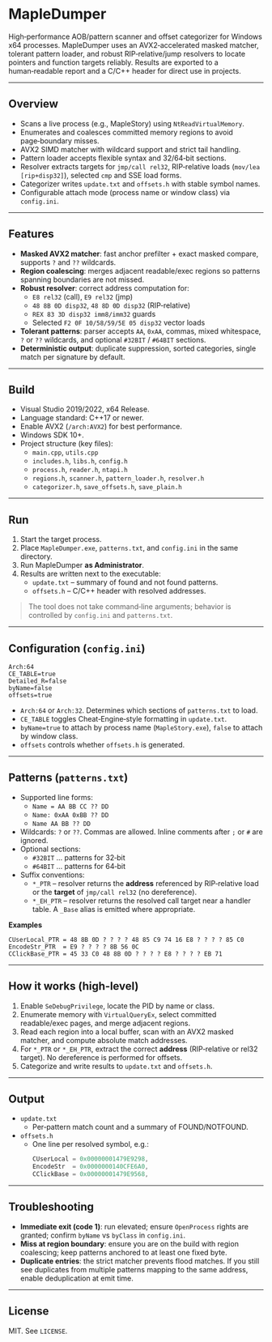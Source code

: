 # MapleDumper

High‑performance AOB/pattern scanner and offset categorizer for Windows x64 processes. 
MapleDumper uses an AVX2‑accelerated masked matcher, tolerant pattern loader, and robust RIP‑relative/jump resolvers to locate pointers and function targets reliably. 
Results are exported to a human‑readable report and a C/C++ header for direct use in projects.

---

## Overview
- Scans a live process (e.g., MapleStory) using `NtReadVirtualMemory`.
- Enumerates and coalesces committed memory regions to avoid page‑boundary misses.
- AVX2 SIMD matcher with wildcard support and strict tail handling.
- Pattern loader accepts flexible syntax and 32/64‑bit sections.
- Resolver extracts targets for `jmp/call rel32`, RIP‑relative loads (`mov/lea [rip+disp32]`), selected `cmp` and SSE load forms.
- Categorizer writes `update.txt` and `offsets.h` with stable symbol names.
- Configurable attach mode (process name or window class) via `config.ini`.

---

## Features
- **Masked AVX2 matcher**: fast anchor prefilter + exact masked compare, supports `?` and `??` wildcards.
- **Region coalescing**: merges adjacent readable/exec regions so patterns spanning boundaries are not missed.
- **Robust resolver**: correct address computation for:
  - `E8 rel32` (call), `E9 rel32` (jmp)
  - `48 8B 0D disp32`, `48 8D 0D disp32` (RIP‑relative)
  - `REX 83 3D disp32 imm8/imm32` guards
  - Selected `F2 0F 10/58/59/5E 05 disp32` vector loads
- **Tolerant patterns**: parser accepts `AA`, `0xAA`, commas, mixed whitespace, `?` or `??` wildcards, and optional `#32BIT` / `#64BIT` sections.
- **Deterministic output**: duplicate suppression, sorted categories, single match per signature by default.

---

## Build
- Visual Studio 2019/2022, x64 Release.
- Language standard: C++17 or newer.
- Enable AVX2 (`/arch:AVX2`) for best performance.
- Windows SDK 10+.
- Project structure (key files):
  - `main.cpp`, `utils.cpp`
  - `includes.h`, `libs.h`, `config.h`
  - `process.h`, `reader.h`, `ntapi.h`
  - `regions.h`, `scanner.h`, `pattern_loader.h`, `resolver.h`
  - `categorizer.h`, `save_offsets.h`, `save_plain.h`

---

## Run
1. Start the target process.
2. Place `MapleDumper.exe`, `patterns.txt`, and `config.ini` in the same directory.
3. Run MapleDumper **as Administrator**.
4. Results are written next to the executable:
   - `update.txt` – summary of found and not found patterns.
   - `offsets.h` – C/C++ header with resolved addresses.

> The tool does not take command‑line arguments; behavior is controlled by `config.ini` and `patterns.txt`.

---

## Configuration (`config.ini`)
```
Arch:64
CE_TABLE=true
Detailed_R=false
byName=false
offsets=true
```
- `Arch:64` or `Arch:32`. Determines which sections of `patterns.txt` to load.
- `CE_TABLE` toggles Cheat‑Engine‑style formatting in `update.txt`.
- `byName=true` to attach by process name (`MapleStory.exe`), `false` to attach by window class.
- `offsets` controls whether `offsets.h` is generated.

---

## Patterns (`patterns.txt`)
- Supported line forms:
  - `Name = AA BB CC ?? DD`
  - `Name: 0xAA 0xBB ?? DD`
  - `Name AA BB ?? DD`  
- Wildcards: `?` or `??`. Commas are allowed. Inline comments after `;` or `#` are ignored.
- Optional sections:
  - `#32BIT` … patterns for 32‑bit
  - `#64BIT` … patterns for 64‑bit
- Suffix conventions:
  - `*_PTR` – resolver returns the **address** referenced by RIP‑relative load or the **target** of `jmp/call rel32` (no dereference).
  - `*_EH_PTR` – resolver returns the resolved call target near a handler table. A `_Base` alias is emitted where appropriate.

**Examples**
```
CUserLocal_PTR = 48 8B 0D ? ? ? ? 48 85 C9 74 16 E8 ? ? ? ? 85 C0
EncodeStr_PTR  = E9 ? ? ? ? 8B 56 0C
CClickBase_PTR = 45 33 C0 48 8B 0D ? ? ? ? E8 ? ? ? ? EB 71
```

---

## How it works (high‑level)
1. Enable `SeDebugPrivilege`, locate the PID by name or class.
2. Enumerate memory with `VirtualQueryEx`, select committed readable/exec pages, and merge adjacent regions.
3. Read each region into a local buffer, scan with an AVX2 masked matcher, and compute absolute match addresses.
4. For `*_PTR` or `*_EH_PTR`, extract the correct **address** (RIP‑relative or rel32 target). No dereference is performed for offsets.
5. Categorize and write results to `update.txt` and `offsets.h`.

---

## Output
- `update.txt`  
  - Per‑pattern match count and a summary of FOUND/NOTFOUND.
- `offsets.h`  
  - One line per resolved symbol, e.g.:
    ```c
    CUserLocal = 0x00000001479E9298,
    EncodeStr  = 0x0000000140CFE6A0,
    CClickBase = 0x00000001479E9568,
    ```

---

## Troubleshooting
- **Immediate exit (code 1)**: run elevated; ensure `OpenProcess` rights are granted; confirm `byName` vs `byClass` in `config.ini`.
- **Miss at region boundary**: ensure you are on the build with region coalescing; keep patterns anchored to at least one fixed byte.
- **Duplicate entries**: the strict matcher prevents flood matches. If you still see duplicates from multiple patterns mapping to the same address, enable deduplication at emit time.

---

## License
MIT. See `LICENSE`.
